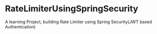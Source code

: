 # RateLimiterUsingSpringSecurity
A learning Project, building Rate Limiter using Spring Security(JWT based Authentication)
